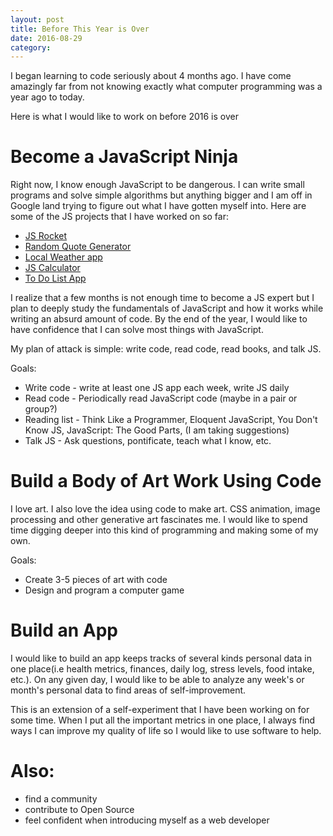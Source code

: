 ```yaml
---
layout: post
title: Before This Year is Over
date: 2016-08-29
category: 
---
```


I began learning to code seriously about 4 months ago. I have come amazingly far from not knowing exactly what computer programming was a year ago to today. 

Here is what I would like to work on before 2016 is over

# Become a JavaScript Ninja

Right now, I know enough JavaScript to be dangerous. I can write small programs and solve simple algorithms but anything bigger and I am off in Google land trying to figure out what I have gotten myself into. Here are some of the JS projects that I have worked on so far: 

* [JS Rocket](https://tanham.github.io/js-rocket/rocket.html) 
* [Random Quote Generator](http://codepen.io/tanham2122/pen/WxzBgE)
* [Local Weather app](http://codepen.io/tanham2122/pen/kXJQzK)
* [JS Calculator]()
* [To Do List App]()

I realize that a few months is not enough time to become a JS expert but I plan to deeply study the fundamentals of JavaScript and how it works while writing an absurd amount of code. By the end of the year, I would like to have confidence that I can solve most things with JavaScript. 

My plan of attack is simple: write code, read code, read books, and talk JS. 

Goals:

* Write code - write at least one JS app each week, write JS daily
* Read code -  Periodically read JavaScript code (maybe in a pair or group?)
* Reading list - Think Like a Programmer, Eloquent JavaScript, You Don't Know JS, JavaScript: The Good Parts, (I am taking suggestions)
* Talk JS - Ask questions, pontificate, teach what I know, etc. 

# Build a Body of Art Work Using Code

I love art. I also love the idea using code to make art. CSS animation, image processing and other generative art fascinates me. I would like to spend time digging deeper into this kind of programming and making some of my own. 

Goals: 
* Create 3-5 pieces of art with code 
* Design and program a computer game

# Build an App

I would like to build an app keeps tracks of several kinds personal data in one place(i.e health metrics, finances, daily log, stress levels, food intake, etc.). On any given day, I would like to be able to analyze any week's or month's personal data to find areas of self-improvement.

This is an extension of a self-experiment that I have been working on for some time. When I put all the important metrics in one place, I always find ways I can improve my quality of life so I would like to use software to help. 

# Also: 

* find a community 
* contribute to Open Source 
* feel confident when introducing myself as a web developer 


